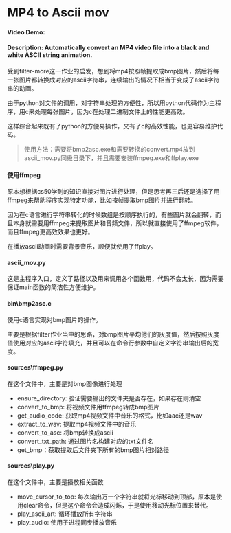 # MP4 to Ascii mov
#### Video Demo:  <URL HERE>
#### Description: Automatically convert an MP4 video file into a black and white ASCII string animation.

受到filter-more这一作业的启发，想到将mp4按照帧提取成bmp图片，然后将每一张图片都转换成对应的ascii字符串，连续输出的情况下相当于变成了ascii字符串的动画。

由于python对文件的调用，对字符串处理的方便性，所以用python代码作为主程序，用c来处理每张图片，因为c在处理二进制文件上的性能更高效。

这样综合起来既有了python的方便易操作，又有了c的高效性能，也更容易维护代码。

> 使用方法：需要将bmp2asc.exe和需要转换的convert.mp4放到ascii_mov.py同级目录下，并且需要安装ffmpeg.exe和ffplay.exe

#### 使用ffmpeg
原本想根据cs50学到的知识直接对图片进行处理，但是思考再三后还是选择了用ffmpeg来帮助程序实现特定功能，比如按帧提取bmp图片并进行翻转。

因为在c语言进行字符串转化的时候数组是按顺序执行的，有些图片就会翻转，而且本身就需要用ffmpeg来提取图片和音频文件，所以就直接使用了ffmpeg软件，而且ffmpeg更高效效果也更好。

在播放ascii动画时需要背景音乐，顺便就使用了ffplay。

#### ascii_mov.py
这是主程序入口，定义了路径以及用来调用各个函数用，代码不会太长，因为需要保证main函数的简洁性方便维护。

#### bin\bmp2asc.c
使用c语言实现对bmp图片的操作。

主要是根据filter作业当中的思路，对bmp图片平均他们的灰度值，然后按照灰度值使用对应的ascii字符填充，并且可以在命令行参数中自定义字符串输出后的宽度。

#### sources\ffmpeg.py
在这个文件中，主要是对bmp图像进行处理

* ensure_directory: 验证需要输出的文件夹是否存在，如果存在则清空
* convert_to_bmp: 将视频文件用ffmpeg转成bmp图片
* get_audio_code: 获取mp4视频文件中音乐的格式，比如aac还是wav
* extract_to_wav: 提取mp4视频文件中的音乐
* convert_to_asc: 将bmp转换成ascii
* convert_txt_path: 通过图片名构建对应的txt文件名
* get_bmp：获取提取后文件夹下所有的bmp图片相对路径

#### sources\play.py
在这个文件中，主要是播放相关函数

* move_cursor_to_top: 每次输出万一个字符串就将光标移动到顶部，原本是使用clear命令，但是这个命令会造成闪烁，于是使用移动光标位置来替代。
* play_ascii_art: 循环播放所有字符串
* play_audio: 使用子进程同步播放音乐
